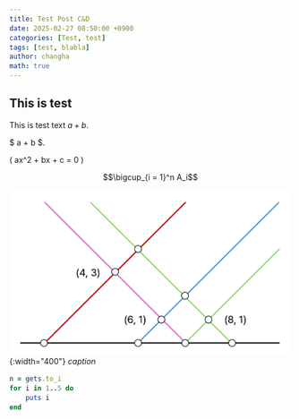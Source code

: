 ```yaml
---
title: Test Post C&D
date: 2025-02-27 08:50:00 +0900
categories: [Test, test]
tags: [test, blabla]
author: changha
math: true
---
```


## This is test

This is test text $a + b$.

$ a + b $.

\( ax^2 + bx + c = 0 \)

$$\bigcup_{i = 1}^n A_i$$

![example-img](./images/drawing-img.png){:width="400"}
_caption_

```ruby
n = gets.to_i
for i in 1..5 do
    puts i
end
```